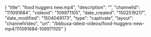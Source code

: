 {
    "title": "food huggers new.mp4",
    "description": "",
    "channelid": "111091684",
    "videoid": "109971105",
    "date_created": "1502519217",
    "date_modified": "1504049173",
    "type": "captivate",
    "layout": "channelVideo",
    "url": "\/bbbusa-latest-videos\/food-huggers-new-mp4\/111091684-109971105"
}